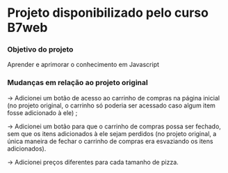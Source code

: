 # Projeto disponibilizado pelo curso B7web
<h3>Objetivo do projeto</h3>
<p>Aprender e aprimorar o conhecimento em Javascript</p>
<h3>Mudanças em relação ao projeto original</h3>
<p> -> Adicionei um botão de acesso ao carrinho de compras na página inicial (no projeto original, o carrinho só poderia ser acessado caso algum item fosse adicionado à ele) ;</p>
<p> -> Adicionei um botão para que o carrinho de compras possa ser fechado, sem que os itens adicionados à ele sejam perdidos (no projeto original, a única maneira de fechar o carrinho de compras era esvaziando os itens adicionados).</p>
<p> -> Adicionei preços diferentes para cada tamanho de pizza.</p>
